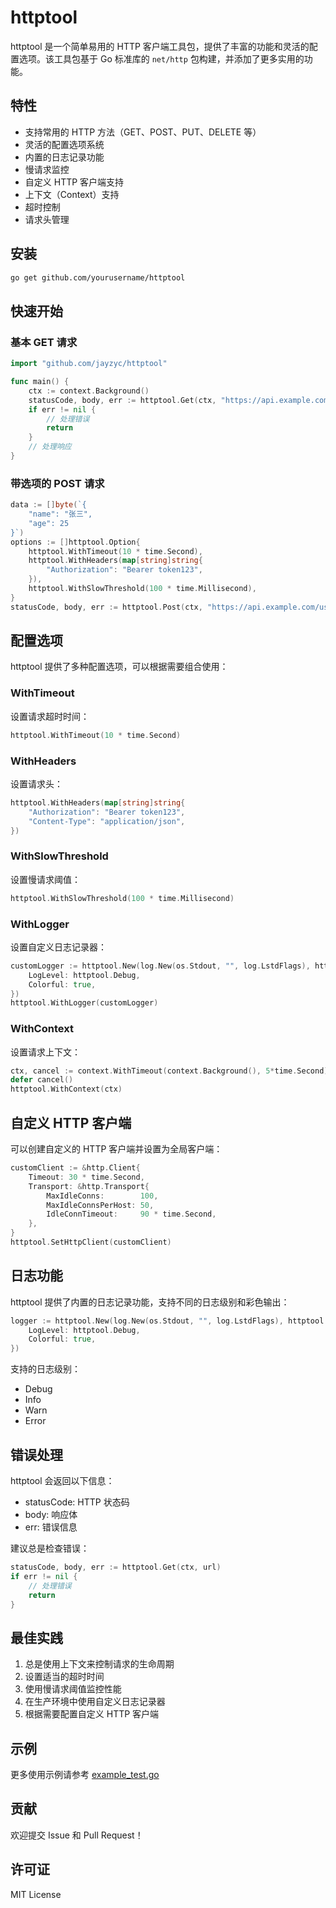 # httptool

httptool 是一个简单易用的 HTTP 客户端工具包，提供了丰富的功能和灵活的配置选项。该工具包基于 Go 标准库的 `net/http` 包构建，并添加了更多实用的功能。

## 特性

- 支持常用的 HTTP 方法（GET、POST、PUT、DELETE 等）
- 灵活的配置选项系统
- 内置的日志记录功能
- 慢请求监控
- 自定义 HTTP 客户端支持
- 上下文（Context）支持
- 超时控制
- 请求头管理

## 安装

```bash
go get github.com/yourusername/httptool
```

## 快速开始

### 基本 GET 请求

```go
import "github.com/jayzyc/httptool"

func main() {
    ctx := context.Background()
    statusCode, body, err := httptool.Get(ctx, "https://api.example.com/data")
    if err != nil {
        // 处理错误
        return
    }
    // 处理响应
}
```

### 带选项的 POST 请求

```go
data := []byte(`{
    "name": "张三",
    "age": 25
}`)
options := []httptool.Option{
    httptool.WithTimeout(10 * time.Second),
    httptool.WithHeaders(map[string]string{
        "Authorization": "Bearer token123",
    }),
    httptool.WithSlowThreshold(100 * time.Millisecond),
}
statusCode, body, err := httptool.Post(ctx, "https://api.example.com/users", data, options...)
```

## 配置选项

httptool 提供了多种配置选项，可以根据需要组合使用：

### WithTimeout
设置请求超时时间：
```go
httptool.WithTimeout(10 * time.Second)
```

### WithHeaders
设置请求头：
```go
httptool.WithHeaders(map[string]string{
    "Authorization": "Bearer token123",
    "Content-Type": "application/json",
})
```

### WithSlowThreshold
设置慢请求阈值：
```go
httptool.WithSlowThreshold(100 * time.Millisecond)
```

### WithLogger
设置自定义日志记录器：
```go
customLogger := httptool.New(log.New(os.Stdout, "", log.LstdFlags), httptool.Config{
    LogLevel: httptool.Debug,
    Colorful: true,
})
httptool.WithLogger(customLogger)
```

### WithContext
设置请求上下文：
```go
ctx, cancel := context.WithTimeout(context.Background(), 5*time.Second)
defer cancel()
httptool.WithContext(ctx)
```

## 自定义 HTTP 客户端

可以创建自定义的 HTTP 客户端并设置为全局客户端：

```go
customClient := &http.Client{
    Timeout: 30 * time.Second,
    Transport: &http.Transport{
        MaxIdleConns:        100,
        MaxIdleConnsPerHost: 50,
        IdleConnTimeout:     90 * time.Second,
    },
}
httptool.SetHttpClient(customClient)
```

## 日志功能

httptool 提供了内置的日志记录功能，支持不同的日志级别和彩色输出：

```go
logger := httptool.New(log.New(os.Stdout, "", log.LstdFlags), httptool.Config{
    LogLevel: httptool.Debug,
    Colorful: true,
})
```

支持的日志级别：
- Debug
- Info
- Warn
- Error

## 错误处理

httptool 会返回以下信息：
- statusCode: HTTP 状态码
- body: 响应体
- err: 错误信息

建议总是检查错误：
```go
statusCode, body, err := httptool.Get(ctx, url)
if err != nil {
    // 处理错误
    return
}
```

## 最佳实践

1. 总是使用上下文来控制请求的生命周期
2. 设置适当的超时时间
3. 使用慢请求阈值监控性能
4. 在生产环境中使用自定义日志记录器
5. 根据需要配置自定义 HTTP 客户端

## 示例

更多使用示例请参考 [example_test.go](example_test.go)

## 贡献

欢迎提交 Issue 和 Pull Request！

## 许可证

MIT License 
